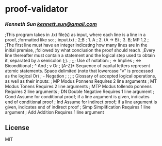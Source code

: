 # proof-validator
### _Kenneth Sun <kennett.sun@gmail.com>_

;This program takes in .txt file(s) as input, where each line is a line in a proof,
;formatted like so:
;   input.txt
;   2;B
;   1. A
;   2. (A -> B)
;   3. B; MP 1,2
;
;The first line must have an integer indicating how many lines are in the initial premise,
;followed by what conclusion the proof should reach.
;Every line thereafter must contain a statement and the logical step used to obtain it, separated by a semicolon (;).
;
;;; Use of notation:
;   =>      Implies
;   <=>     Biconditional
;   ^       And
;   v       Or
;   [A-Z]*  Sequence of capital letters represent atomic statements. Space delimited (note that lowercase "v" is processed as the logical Or)
;   -       Negation
;
;
;;; Glossary of accepted logical operations, as well as their inputs:
;   MP      Modus Ponnens   Requires 2 line arguments
;   MT      Modus Tonens    Requires 2 line arguments
;   MTP     Modus tollendo ponnens  Requires 2 line arguments
;   DN      Double Negative Requires 1 line argument
;   Cond    Assume for conditional proof; if a line argument is given, indicates end of conditional proof
;   Ind     Assume for indirect proof; if a line argument is given, indicates end of indirect proof
;   Simp    Simplification  Requires 1 line argument
;   Add     Addition    Requires 1 line argument

## License
MIT

